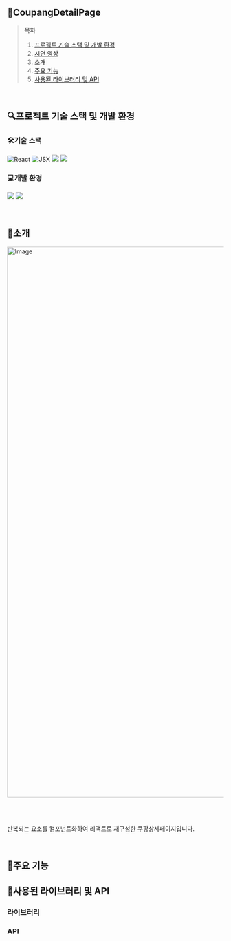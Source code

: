 ## 🚚CoupangDetailPage

> **목차**
> 1. [프로젝트 기술 스택 및 개발 환경](#프로젝트-기술-스택-및-개발-환경)
> 2. [시연 영상](#시연-영상)
> 3. [소개](#소개)
> 4. [주요 기능](#주요-기능)
> 5. [사용된 라이브러리 및 API](#사용된-라이브러리-및-API)

</br>

## 🔍프로젝트 기술 스택 및 개발 환경
### 🛠️기술 스택

![React](https://img.shields.io/badge/React-20232A?style=for-the-badge&logo=react&logoColor=61DAFB)
![JSX](https://img.shields.io/badge/JSX-323330?style=for-the-badge&logo=jsx&logoColor=F7DF1E)
<img src="https://img.shields.io/badge/css3-%231572B6.svg?&style=for-the-badge&logo=css3&logoColor=white" />
<img src="https://img.shields.io/badge/javascript-%23F7DF1E.svg?&style=for-the-badge&logo=javascript&logoColor=black" />



### 💻개발 환경
<img src="https://img.shields.io/badge/visual%20studio%20code-%23007ACC.svg?&style=for-the-badge&logo=visual%20studio%20code&logoColor=white" /> <img src="https://img.shields.io/badge/github-%23181717.svg?&style=for-the-badge&logo=github&logoColor=white" />


<br>

## 📝소개
<img width="1280" alt="Image" src="https://github.com/user-attachments/assets/f89caa46-bcc3-4d33-a479-923ed03e7293" />

<br><br>

반복되는 요소를 컴포넌트화하여 리액트로 재구성한 쿠팡상세페이지입니다.

<br>

## 💎주요 기능


## 📑사용된 라이브러리 및 API
### 라이브러리


### API




